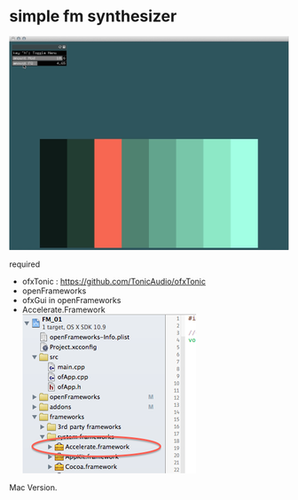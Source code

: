 # simple fm synthesizer
![fm_01_simple.png](document/fm_01_simple.png)

required
- ofxTonic : https://github.com/TonicAudio/ofxTonic  
- openFrameworks  
- ofxGui in openFrameworks  
- Accelerate.Framework  
![accelerate.png](document/accelerate.png)

Mac Version.

